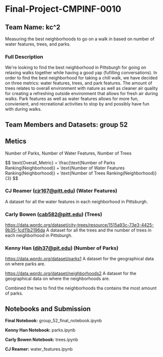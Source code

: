 # Final-Project-CMPINF-0010
## Team Name: kc^2
Measuring the best neighborhoods to go on a walk in based on number of water features, trees, and parks.

### Full Description 
We're looking to find the best neighborhood in Pittsburgh for going on relaxing walks together while having a good yap (fufilling conversations). In order to find the best neighborhood for taking a chill walk, we have decided on three metrics: water features, trees, and park features. The amount of trees relates to overall environment with nature as well as cleaner air quality for creating a refreshing outside environment that allows for fresh air during walks. Park features as well as water features allows for more fun, convienient, and recreational activities to stop by and possibly have fun with during walks.

## Team Members and Datasets: group 52
## Metics
Number of Parks, Number of Water Features, Number of Trees

$$
\text{Overall_Metric} = \frac{\text{Number of Parks Ranking(Neighborhood)} + \text{Number of Water Features Ranking(Neighborhood)}  + \text{Number of Trees Ranking(Neighborhood)}{3}
$$
### CJ Reamer (cjr167@pitt.edu) (Water Features)
A dataset for all the water features in each neighborhood in Pittsburgh.

### Carly Bowen (cab582@pitt.edu) (Trees)
https://data.wprdc.org/dataset/city-trees/resource/1515a93c-73e3-4425-9b35-1cd11b2196da
A dataset for all the trees and the number of trees in each neighborhood in Pittsburgh.

### Kenny Han (dih37@pit.edu) (Number of Parks)
https://data.wprdc.org/dataset/parks1
A dataset for the geographical data on where parks are.

https://data.wprdc.org/dataset/neighborhoods2
A dataset for the geographical data on where the neighborhoods are.

Combined the two to find the neighborhoods tha contains the most amount of parks.

## Notebooks and Submission 
**Final Notebook:** group_52_final_notebook.ipynb

**Kenny Han Notebook:** parks.ipynb

**Carly Bowen Notebook:** trees.ipynb

**CJ Reamer:** water_features.ipynb



